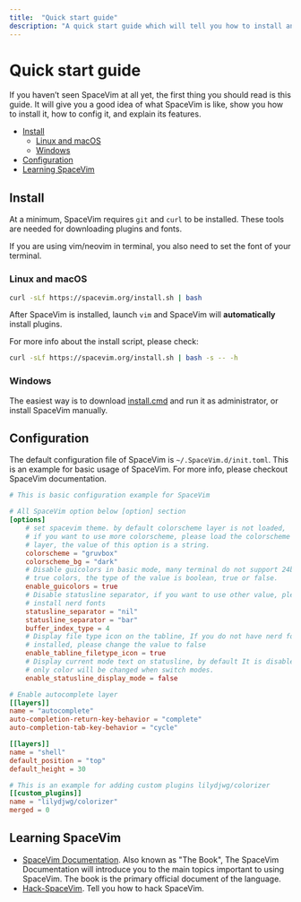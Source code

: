 ```yaml
---
title:  "Quick start guide"
description: "A quick start guide which will tell you how to install and config SpaceVim, also provides a list of resources for learning SpaceVim."
---
```


# Quick start guide

If you haven’t seen SpaceVim at all yet, the first thing you should read is this guide.
It will give you a good idea of what SpaceVim is like,
show you how to install it, how to config it, and explain its features.

<!-- vim-markdown-toc GFM -->

- [Install](#install)
  - [Linux and macOS](#linux-and-macos)
  - [Windows](#windows)
- [Configuration](#configuration)
- [Learning SpaceVim](#learning-spacevim)

<!-- vim-markdown-toc -->

## Install

At a minimum, SpaceVim requires `git` and `curl` to be installed. These tools
are needed for downloading plugins and fonts.

If you are using vim/neovim in terminal, you also need to set the font of your terminal.

### Linux and macOS

```bash
curl -sLf https://spacevim.org/install.sh | bash
```

After SpaceVim is installed, launch `vim` and SpaceVim will **automatically** install plugins.

For more info about the install script, please check:

```bash
curl -sLf https://spacevim.org/install.sh | bash -s -- -h
```

### Windows

The easiest way is to download [install.cmd](https://spacevim.org/install.cmd) and run it as administrator, or install SpaceVim manually.

## Configuration

The default configuration file of SpaceVim is `~/.SpaceVim.d/init.toml`. This is
an example for basic usage of SpaceVim. For more info, please checkout SpaceVim
documentation.

```toml
# This is basic configuration example for SpaceVim

# All SpaceVim option below [option] section
[options]
    # set spacevim theme. by default colorscheme layer is not loaded,
    # if you want to use more colorscheme, please load the colorscheme
    # layer, the value of this option is a string.
    colorscheme = "gruvbox"
    colorscheme_bg = "dark"
    # Disable guicolors in basic mode, many terminal do not support 24bit
    # true colors, the type of the value is boolean, true or false.
    enable_guicolors = true
    # Disable statusline separator, if you want to use other value, please
    # install nerd fonts
    statusline_separator = "nil"
    statusline_separator = "bar"
    buffer_index_type = 4
    # Display file type icon on the tabline, If you do not have nerd fonts
    # installed, please change the value to false
    enable_tabline_filetype_icon = true
    # Display current mode text on statusline, by default It is disabled,
    # only color will be changed when switch modes.
    enable_statusline_display_mode = false

# Enable autocomplete layer
[[layers]]
name = "autocomplete"
auto-completion-return-key-behavior = "complete"
auto-completion-tab-key-behavior = "cycle"

[[layers]]
name = "shell"
default_position = "top"
default_height = 30

# This is an example for adding custom plugins lilydjwg/colorizer
[[custom_plugins]]
name = "lilydjwg/colorizer"
merged = 0
```

## Learning SpaceVim

- [SpaceVim Documentation](../documentation). Also known as "The Book", The SpaceVim Documentation will introduce
  you to the main topics important to using SpaceVim. The book is the primary official document of the language.
- [Hack-SpaceVim](https://github.com/Gabirel/Hack-SpaceVim). Tell you how to hack SpaceVim.
